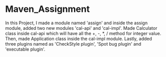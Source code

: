 # Maven_Assignment
In this Project, I made a module named 'assign' and inside the assign module, added two new modules 'cal-api' and 'cal-impl'. Made Calculator class inside cal-api which will have all the +, -, *, / method for integer value.
Then, made Application class inside the cal-impl module. Lastly, added three plugins named as 'CheckStyle plugin', 'Spot bug plugin' and 'executable plugin'.
